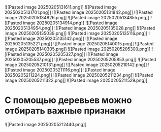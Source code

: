 ![[Pasted image 20250205131611.png]]
![[Pasted image 20250205131701.png]]
![[Pasted image 20250205131842.png]]
![[Pasted image 20250205134826.png]]
![[Pasted image 20250205134855.png]]
	![[Pasted image 20250205134914.png]]
![[Pasted image 20250205134954.png]]
![[Pasted image 20250205135028.png]]
![[Pasted image 20250205135039.png]]
![[Pasted image 20250205135116.png]]
![[Pasted image 20250205135142.png]]
![[Pasted image 20250205135221.png]]
![[Pasted image 20250205140015.png]]
![[Pasted image 20250205140305.png]]
![[Pasted image 20250205205300.png]]
![[Pasted image 20250205205327.png]]
![[Pasted image 20250205205537.png]]
![[Pasted image 20250205205853.png]]
![[Pasted image 20250205210131.png]]
![[Pasted image 20250205210142.png]]
![[Pasted image 20250205211116.png]]
![[Pasted image 20250205211224.png]]
![[Pasted image 20250205211234.png]]
![[Pasted image 20250205211322.png]]
![[Pasted image 20250205211529.png]]
# С помощью деревьев можно отбирать важные признаки

![[Pasted image 20250205212440.png]]

